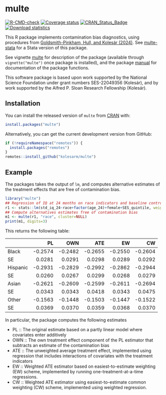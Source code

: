 # multe

[![R-CMD-check](https://github.com/kolesarm/multe/workflows/R-CMD-check/badge.svg)](https://github.com/kolesarm/multe/actions) [![Coverage status](https://codecov.io/gh/kolesarm/multe/branch/master/graph/badge.svg)](https://app.codecov.io/github/kolesarm/multe?branch=master) [![CRAN_Status_Badge](https://www.r-pkg.org/badges/version/multe)](https://cran.r-project.org/package=multe) [![Download statistics](https://cranlogs.r-pkg.org/badges/multe)](https://cran.r-project.org/package=multe)

This R package implements contamination bias diagnostics, using procedures from
[Goldsmith-Pinkham, Hull, and Kolesár (2024)](https://arxiv.org/abs/2106.05024).
See [multe-stata](https://github.com/gphk-metrics/stata-multe) for a Stata
version of this package.

See vignette [multe](doc/multe.pdf) for description of the package
(available through `vignette("multe")` once package is installed), and the
package [manual](doc/manual.pdf) for documentation of the package functions.

This software package is based upon work supported by the National Science
Foundation under grant numbers SES-22049356 (Kolesár), and by work supported by
the Alfred P. Sloan Research Fellowship (Kolesár).

## Installation

You can install the released version of `multe` from
[CRAN](https://CRAN.R-project.org/package=multe) with:

``` r
install.packages("multe")
```

Alternatively, you can get the current development version from GitHub:
``` r
if (!requireNamespace("remotes")) {
  install.packages("remotes")
}
remotes::install_github("kolesarm/multe")
```

## Example

The packages takes the output of `lm`, and computes alternative estimates of the
treatment effects that are free of contamination bias.

``` r
library("multe")
## Regression of IQ at 24 months on race indicators and baseline controls
r1 <- stats::lm(std_iq_24~race+factor(age_24)+female+SES_quintile, weight=W2C0, data=fl)
## Compute alternatives estimates free of contamination bias
m1 <- multe(r1, "race", cluster=NULL)
print(m1, digits=3)
```

This returns the following table:

|          |      PL |     OWN |     ATE |      EW |      CW |
|:---------|--------:|--------:|--------:|--------:|--------:|
| Black    | -0.2574 | -0.2482 | -0.2655 | -0.2550 | -0.2604 |
| SE       |  0.0281 |  0.0291 |  0.0298 |  0.0289 |  0.0292 |
| Hispanic | -0.2931 | -0.2829 | -0.2992 | -0.2862 | -0.2944 |
| SE       |  0.0260 |  0.0267 |  0.0299 |  0.0268 |  0.0279 |
| Asian    | -0.2621 | -0.2609 | -0.2599 | -0.2611 | -0.2694 |
| SE       |  0.0343 |  0.0343 |  0.0418 |  0.0343 |  0.0475 |
| Other    | -0.1563 | -0.1448 | -0.1503 | -0.1447 | -0.1522 |
| SE       |  0.0369 |  0.0370 |  0.0359 |  0.0368 |  0.0370 |


In particular, the package computes the following estimates

- PL :: The original estimate based on a partly linear model where covariates
        enter additively
- OWN :: The own treatment effect component of the PL estimator that subtracts
         an estimate of the contamination bias
- ATE :: The unweighted average treatment effect, implemented using regression
         that includes interactions of covariates with the treatment indicators
- EW :: Weighted ATE estimator based on easiest-to-estimate weighting (EW)
        scheme, implemented by running one-treatment-at-a-time regressions.
- CW :: Weighted ATE estimator using easiest-to-estimate common weighting (CW)
        scheme, implemented using weighted regression.
